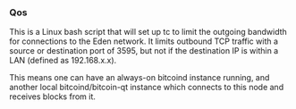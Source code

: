 ### Qos ###

This is a Linux bash script that will set up tc to limit the outgoing bandwidth for connections to the Eden network. It limits outbound TCP traffic with a source or destination port of 3595, but not if the destination IP is within a LAN (defined as 192.168.x.x).

This means one can have an always-on bitcoind instance running, and another local bitcoind/bitcoin-qt instance which connects to this node and receives blocks from it.
